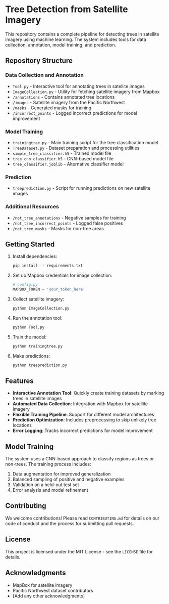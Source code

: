 # Tree Detection from Satellite Imagery

This repository contains a complete pipeline for detecting trees in satellite imagery using machine learning. The system includes tools for data collection, annotation, model training, and prediction.

## Repository Structure

### Data Collection and Annotation
- `Tool.py` - Interactive tool for annotating trees in satellite images
- `ImageCollection.py` - Utility for fetching satellite imagery from Mapbox
- `/annotations` - Contains annotated tree locations
- `/images` - Satellite imagery from the Pacific Northwest
- `/masks` - Generated masks for training
- `/incorrect_points` - Logged incorrect predictions for model improvement

### Model Training
- `trainingtree.py` - Main training script for the tree classification model
- `TreeDataset.py` - Dataset preparation and processing utilities
- `simple_tree_classifier.h5` - Trained model file
- `tree_cnn_classifier.h5` - CNN-based model file
- `tree_classifier.joblib` - Alternative classifier model

### Prediction
- `treeprediction.py` - Script for running predictions on new satellite images

### Additional Resources
- `/not_tree_annotations` - Negative samples for training
- `/not_tree_incorrect_points` - Logged false positives
- `/not_tree_masks` - Masks for non-tree areas

## Getting Started

1. Install dependencies:
   ```bash
   pip install -r requirements.txt
   ```

2. Set up Mapbox credentials for image collection:
   ```python
   # config.py
   MAPBOX_TOKEN = 'your_token_here'
   ```

3. Collect satellite imagery:
   ```bash
   python ImageCollection.py
   ```

4. Run the annotation tool:
   ```bash
   python Tool.py
   ```

5. Train the model:
   ```bash
   python trainingtree.py
   ```

6. Make predictions:
   ```bash
   python treeprediction.py
   ```

## Features

- **Interactive Annotation Tool**: Quickly create training datasets by marking trees in satellite images
- **Automated Data Collection**: Integration with Mapbox for satellite imagery
- **Flexible Training Pipeline**: Support for different model architectures
- **Prediction Optimization**: Includes preprocessing to skip unlikely tree locations
- **Error Logging**: Tracks incorrect predictions for model improvement

## Model Training

The system uses a CNN-based approach to classify regions as trees or non-trees. The training process includes:
1. Data augmentation for improved generalization
2. Balanced sampling of positive and negative examples
3. Validation on a held-out test set
4. Error analysis and model refinement

## Contributing

We welcome contributions! Please read `CONTRIBUTING.md` for details on our code of conduct and the process for submitting pull requests.

## License

This project is licensed under the MIT License - see the `LICENSE` file for details.

## Acknowledgments

- MapBox for satellite imagery
- Pacific Northwest dataset contributors
- [Add any other acknowledgments]